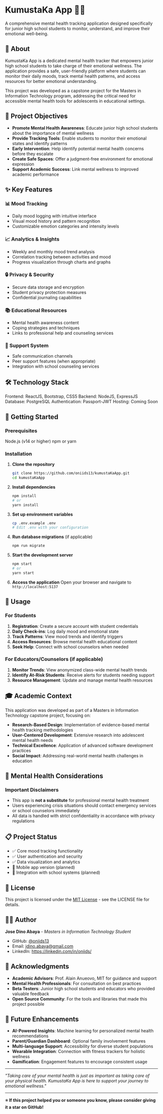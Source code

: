 # KumustaKa App 🧠💚

A comprehensive mental health tracking application designed specifically for junior high school students to monitor, understand, and improve their emotional well-being.

## 📖 About

KumustaKa App is a dedicated mental health tracker that empowers junior high school students to take charge of their emotional wellness. The application provides a safe, user-friendly platform where students can monitor their daily moods, track mental health patterns, and access resources for better emotional understanding.

This project was developed as a capstone project for the Masters in Information Technology program, addressing the critical need for accessible mental health tools for adolescents in educational settings.

## 🎯 Project Objectives

- **Promote Mental Health Awareness**: Educate junior high school students about the importance of mental wellness
- **Provide Tracking Tools**: Enable students to monitor their emotional states and identify patterns
- **Early Intervention**: Help identify potential mental health concerns before they escalate
- **Create Safe Spaces**: Offer a judgment-free environment for emotional expression
- **Support Academic Success**: Link mental wellness to improved academic performance

## ✨ Key Features

### 📊 Mood Tracking
- Daily mood logging with intuitive interface
- Visual mood history and pattern recognition
- Customizable emotion categories and intensity levels

### 📈 Analytics & Insights
- Weekly and monthly mood trend analysis
- Correlation tracking between activities and mood
- Progress visualization through charts and graphs

### 🔒 Privacy & Security
- Secure data storage and encryption
- Student privacy protection measures
- Confidential journaling capabilities

### 📚 Educational Resources
- Mental health awareness content
- Coping strategies and techniques
- Links to professional help and counseling services

### 👥 Support System
- Safe communication channels
- Peer support features (when appropriate)
- Integration with school counseling services

## 🛠️ Technology Stack



Frontend: ReactJS, Bootstrap, CSS5
Backend: NodeJS, ExpressJS
Database: PostgreSQL
Authentication: Passport-JWT
Hosting: Coming Soon

## 🚀 Getting Started

### Prerequisites

Node.js (v14 or higher)
npm or yarn



### Installation

1. **Clone the repository**
   ```bash
   git clone https://github.com/oniids13/kumustaKaApp.git
   cd kumustaKaApp
   ```

2. **Install dependencies**
   ```bash
   npm install
   # or
   yarn install
   ```

3. **Set up environment variables**
   ```bash
   cp .env.example .env
   # Edit .env with your configuration
   ```

4. **Run database migrations** (if applicable)
   ```bash
   npm run migrate
   ```

5. **Start the development server**
   ```bash
   npm start
   # or
   yarn start
   ```

6. **Access the application**
   Open your browser and navigate to `http://localhost:5137`

## 📱 Usage

### For Students
1. **Registration**: Create a secure account with student credentials
2. **Daily Check-ins**: Log daily mood and emotional state
3. **Track Patterns**: View mood trends and identify triggers
4. **Access Resources**: Browse mental health educational content
5. **Seek Help**: Connect with school counselors when needed

### For Educators/Counselors (if applicable)
1. **Monitor Trends**: View anonymized class-wide mental health trends
2. **Identify At-Risk Students**: Receive alerts for students needing support
3. **Resource Management**: Update and manage mental health resources

## 🎓 Academic Context

This application was developed as part of a Masters in Information Technology capstone project, focusing on:

- **Research-Based Design**: Implementation of evidence-based mental health tracking methodologies
- **User-Centered Development**: Extensive research into adolescent mental health needs
- **Technical Excellence**: Application of advanced software development practices
- **Social Impact**: Addressing real-world mental health challenges in education

## 🏥 Mental Health Considerations

### Important Disclaimers
- This app is **not a substitute** for professional mental health treatment
- Users experiencing crisis situations should contact emergency services or school counselors immediately
- All data is handled with strict confidentiality in accordance with privacy regulations


## 📋 Project Status

- ✅ Core mood tracking functionality
- ✅ User authentication and security
- ✅ Data visualization and analytics
- 📅 Mobile app version (planned)
- 📅 Integration with school systems (planned)


## 📄 License

This project is licensed under the [MIT License](LICENSE) - see the LICENSE file for details.

## 👨‍💻 Author

**Jose Dino Abaya** - *Masters in Information Technology Student*
- GitHub: [@oniids13](https://github.com/oniids13)
- Email: jdino.abaya@gmail.com
- LinkedIn: https://linkedin.com/in/oniids/

## 🙏 Acknowledgments

- **Academic Advisors**: Prof. Alain Anueovo, MIT for guidance and support
- **Mental Health Professionals**: For consultation on best practices
- **Beta Testers**: Junior high school students and educators who provided valuable feedback
- **Open Source Community**: For the tools and libraries that made this project possible


## 🔮 Future Enhancements

- **AI-Powered Insights**: Machine learning for personalized mental health recommendations
- **Parent/Guardian Dashboard**: Optional family involvement features
- **Multi-language Support**: Accessibility for diverse student populations
- **Wearable Integration**: Connection with fitness trackers for holistic wellness
- **Gamification**: Engagement features to encourage consistent usage

---

*"Taking care of your mental health is just as important as taking care of your physical health. KumustaKa App is here to support your journey to emotional wellness."*

---

**⭐ If this project helped you or someone you know, please consider giving it a star on GitHub!**
